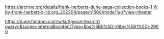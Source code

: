 https://archive.org/details/frank-herberts-dune-saga-collection-books-1-6-by-frank-herbert-z-lib.org_202204/page/n1560/mode/1up?view=theater

https://dune.fandom.com/wiki/Special:Search?query=&scope=internal&contentType=&ns%5B0%5D=0&ns%5B1%5D=2900
